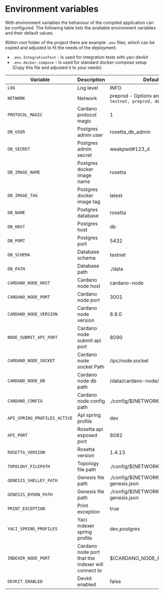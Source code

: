 # Environment variables
With environment variables the behaviour of the compiled application can be configured. The following table lists the available environment variables and their default values.

Within root folder of the project there are example `.env` files, which can be copied and adjusted to fit the needs of the deployment.
- `.env.IntegrationTest` - Is used for integration tests with yaci devkit
- `.env.docker-compose` - Is used for standard docker-compose setup (Copy this file and adjusted it to your needs)

| Variable                             | Description                                        | Default                                                   | 
|--------------------------------------|----------------------------------------------------|-----------------------------------------------------------|
| `LOG`                                | Log level                                          | INFO                                                      |
| `NETWORK`                            | Network                                            | preprod - Options are `mainnet, testnet, preprod, devkit` |
| `PROTOCOL_MAGIC`                     | Cardano protocol magic                             | 1                                                         |
| `DB_USER`                            | Postgres admin user                                | rosetta_db_admin                                          | 
| `DB_SECRET`                          | Postgres admin secret                              | weakpwd#123_d                                             |
| `DB_IMAGE_NAME`                      | Postgres docker image name                         | rosetta                                                   |
| `DB_IMAGE_TAG`                       | Postgres docker image tag                          | latest                                                    |
| `DB_NAME`                            | Postgres database                                  | rosetta                                                   |
| `DB_HOST`                            | Postgres host                                      | db                                                        |
| `DB_PORT`                            | Postgres port                                      | 5432                                                      |
| `DB_SCHEMA`                          | Database schema                                    | testnet                                                   |
| `DB_PATH`                            | Database path                                      | ./data                                                    |
| `CARDANO_NODE_HOST`                  | Cardano node host                                  | cardano-node                                              |
| `CARDANO_NODE_PORT`                  | Cardano node port                                  | 3001                                                      |
| `CARDANO_NODE_VERSION`               | Cardano node version                               | 8.9.0                                                     |
| `NODE_SUBMIT_API_PORT`               | Cardano node submit api port                       | 8090                                                      |
| `CARDANO_NODE_SOCKET`                | Cardano node socket Path                           | /ipc/node.socket                                          |
| `CARDANO_NODE_DB`                    | Cardano node db path                               | /data/cardano-node/db                                     |
| `CARDANO_CONFIG`                     | Cardano node config path                           | ./config/${NETWORK}/config                                |
| `API_SPRING_PROFILES_ACTIVE`         | Api spring profile                                 | dev                                                       |
| `API_PORT`                           | Rosetta api exposed port                           | 8082                                                      |
| `ROSETTA_VERSION`                    | Rosetta version                                    | 1.4.13                                                    |
| `TOPOLOGY_FILEPATH`                  | Topology file path                                 | ./config/${NETWORK}/topology.json                         |
| `GENESIS_SHELLEY_PATH`               | Genesis file path                                  | ./config/${NETWORK}/shelley-genesis.json                  |
| `GENESIS_BYRON_PATH`                 | Genesis file path                                  | ./config/${NETWORK}/byron-genesis.json                    |
| `PRINT_EXCEPTION`                    | Print exception                                    | true                                                      |
| `YACI_SPRING_PROFILES`               | Yaci indexer spring profile                        | dev,postgres                                              |
| `INDEXER_NODE_PORT`                  | Cardano node port that the indexer will connect to | ${CARDANO_NODE_PORT}                                      |
| `DEVKIT_ENABLED`                     | Devkit enabled                                     | false                                                     |